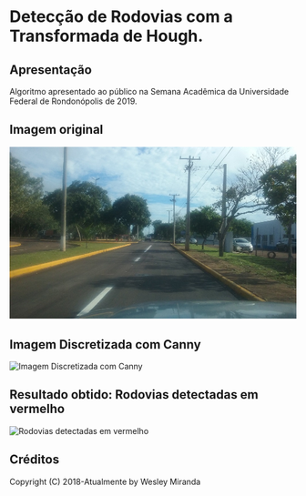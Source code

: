  
# Detecção de Rodovias com a Transformada de Hough.
  
## Apresentação  
Algoritmo apresentado ao público na Semana Acadêmica da Universidade Federal de Rondonópolis de 2019.

## Imagem original   
![Entada da Universidade Federal de Rondonópolis](https://github.com/wesleymiranda/Highway-Detection-With-Hough-Transform/blob/master/rua.jpg) 

## Imagem Discretizada com Canny  
![Imagem Discretizada com Canny](https://github.com/wesleymiranda/Highway-Detection-With-Hough-Transform/blob/master/Imagem20%Discretizada.png) 

## Resultado obtido: Rodovias detectadas em vermelho
![Rodovias detectadas em vermelho](https://github.com/wesleymiranda/Highway-Detection-With-Hough-Transform/blob/master/Detectando20%Rua.png) 

## Créditos  
Copyright (C) 2018-Atualmente by Wesley Miranda
